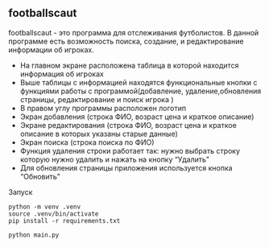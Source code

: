 footballscaut
----

footballscaut - это программа для отслеживания футболистов. В данной программе есть возможность поиска, создание, и редактирование информации об игроках.

- На главном экране расположена таблица в которой находится информация об игроках 
- Выше таблицы с информацией находятся функциональные кнопки с функциями работы с программой(добавление, удаление,обновления страницы, редактирование и поиск игрока ) 
- В правом углу программы расположен логотип 
- Экран добавления (строка ФИО, возраст цена и краткое описание) 
- Экране редактирования (строка ФИО, возраст цена и краткое описание в которых указаны старые данные) 
- Экран поиска (строка поиска по ФИО) 
- Функция удаления строки работает так: нужно выбрать строку которую нужно удалить и нажать на кнопку “Удалить” 
- Для обновления страницы приложения используется кнопка “Обновить”

Запуск

    python -m venv .venv
    source .venv/bin/activate
    pip install -r requirements.txt

    python main.py